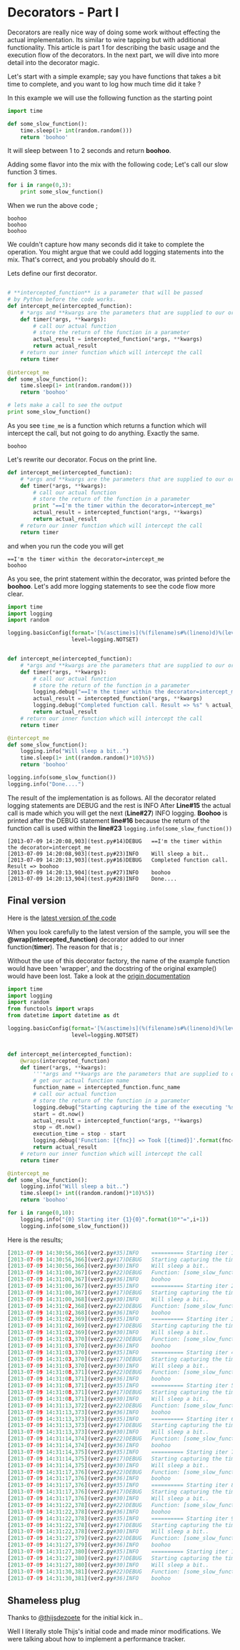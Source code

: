 Decorators - Part I
========================

Decorators are really nice way of doing some work without effecting the actual implementation. Its similar to wire tapping but
with additional functionality. This article is part 1 for describing the basic usage and the execution flow of the 
decorators. In the next part, we will dive into more detail into the decorator magic.

Let's start with a simple example; say you have functions that takes a bit time to complete, and you want to log 
how much time did it take ?

In this example we will use the following function as the starting point

```python
import time

def some_slow_function():
    time.sleep(1+ int(random.random()))
    return 'boohoo'
```
It will sleep between 1 to 2 seconds and return **boohoo**. 

Adding some flavor into the mix with the following code; Let's call our slow function 3 times.

```python
for i in range(0,3):
    print some_slow_function()
```

When we run the above code ;

```
boohoo
boohoo
boohoo
```

We couldn't capture how many seconds did it take to complete the operation. You might argue that we could add logging statements 
into the mix. That's correct, and you probably should do it. 

Lets define our first decorator. 

```python

# **intercepted_function** is a parameter that will be passed
# by Python before the code works.
def intercept_me(intercepted_function):
    # *args and **kwargs are the parameters that are supplied to our original function
    def timer(*args, **kwargs):
        # call our actual function
        # store the return of the function in a parameter
        actual_result = intercepted_function(*args, **kwargs)
        return actual_result
    # return our inner function which will intercept the call
    return timer
    
@intercept_me
def some_slow_function():
    time.sleep(1+ int(random.random()))
    return 'boohoo'

# lets make a call to see the output
print some_slow_function()    

```

As you see ```time_me``` is a function which returns a function which will intercept the call, but not going to do anything. 
Exactly the same.

```
boohoo
```

Let's rewrite our decorator. Focus on the print line. 

```python
def intercept_me(intercepted_function):
    # *args and **kwargs are the parameters that are supplied to our original function
    def timer(*args, **kwargs):
        # call our actual function
        # store the return of the function in a parameter
        print "==I'm the timer within the decorator=intercept_me"
        actual_result = intercepted_function(*args, **kwargs)
        return actual_result
    # return our inner function which will intercept the call
    return timer

```
and when you run the code you will get

```
==I'm the timer within the decorator=intercept_me
boohoo
```

As you see, the print statement within the decorator, was printed before the **boohoo**. 
Let's add more logging statements to see the code flow more clear.

```python
import time
import logging
import random 

logging.basicConfig(format='[%(asctime)s](%(filename)s#%(lineno)d)%(levelname)-7s %(message)s',
                    level=logging.NOTSET)


def intercept_me(intercepted_function):
    # *args and **kwargs are the parameters that are supplied to our original function
    def timer(*args, **kwargs):
        # call our actual function
        # store the return of the function in a parameter
        logging.debug("==I'm the timer within the decorator=intercept_me")
        actual_result = intercepted_function(*args, **kwargs)
        logging.debug("Completed function call. Result => %s" % actual_result)
        return actual_result
    # return our inner function which will intercept the call
    return timer

@intercept_me
def some_slow_function():
    logging.info("Will sleep a bit..")
    time.sleep(1+ int((random.random()*10)%5))
    return 'boohoo'

logging.info(some_slow_function())
logging.info("Done....")
```

The result of the implementation is as follows. All the decorator related logging statements are DEBUG and the rest is INFO
After **Line#15** the actual call is made which you will get the next (**Line#27**) INFO logging.
**Boohoo** is printed after the DEBUG statement **line#16** because the return of the function call is used within the 
**line#23** <code>logging.info(some_slow_function())</code>

```
[2013-07-09 14:20:08,903](test.py#14)DEBUG   ==I'm the timer within the decorator=intercept_me
[2013-07-09 14:20:08,903](test.py#23)INFO    Will sleep a bit..
[2013-07-09 14:20:13,903](test.py#16)DEBUG   Completed function call. Result => boohoo
[2013-07-09 14:20:13,904](test.py#27)INFO    boohoo
[2013-07-09 14:20:13,904](test.py#28)INFO    Done....
```

Final version
------------------------

Here is the [latest version of the code](https://github.com/bcambel/pythonarticles/blob/master/examples/decorators/part1/ver2.py)

When you look carefully to the latest version of the sample, you will see the **@wrap(intercepted_function)**
decorator added to our inner function(**timer**). The reason for that is ;

Without the use of this decorator factory, the name of the example 
function would have been 'wrapper', 
and the docstring of the original example() would have been lost.
Take a look at the [origin documentation](http://docs.python.org/2/library/functools.html#functools.wraps)


```python
import time
import logging
import random 
from functools import wraps
from datetime import datetime as dt

logging.basicConfig(format='[%(asctime)s](%(filename)s#%(lineno)d)%(levelname)-7s %(message)s',
                    level=logging.NOTSET)


def intercept_me(intercepted_function):
    @wraps(intercepted_function)
    def timer(*args, **kwargs):
        '''*args and **kwargs are the parameters that are supplied to our original function'''
        # get our actual function name
        function_name = intercepted_function.func_name
        # call our actual function
        # store the return of the function in a parameter
        logging.debug("Starting capturing the time of the executing '%s'" % function_name)
        start = dt.now()
        actual_result = intercepted_function(*args, **kwargs)
        stop = dt.now()
        execution_time = stop - start
        logging.debug('Function: [{fnc}] => Took [{timed}]'.format(fnc=function_name, timed=execution_time))
        return actual_result
    # return our inner function which will intercept the call
    return timer

@intercept_me
def some_slow_function():
    logging.info("Will sleep a bit..")
    time.sleep(1+ int((random.random()*10)%5))
    return 'boohoo'

for i in range(0,10):
    logging.info("{0} Starting iter {1}{0}".format(10*"=",i+1))
    logging.info(some_slow_function())

```

Here is the results;

```python
[2013-07-09 14:30:56,366](ver2.py#35)INFO    ========== Starting iter 1==========
[2013-07-09 14:30:56,366](ver2.py#17)DEBUG   Starting capturing the time of the executing 'some_slow_function'
[2013-07-09 14:30:56,366](ver2.py#30)INFO    Will sleep a bit..
[2013-07-09 14:31:00,367](ver2.py#22)DEBUG   Function: [some_slow_function] => Took [0:00:04.001038]
[2013-07-09 14:31:00,367](ver2.py#36)INFO    boohoo
[2013-07-09 14:31:00,367](ver2.py#35)INFO    ========== Starting iter 2==========
[2013-07-09 14:31:00,367](ver2.py#17)DEBUG   Starting capturing the time of the executing 'some_slow_function'
[2013-07-09 14:31:00,368](ver2.py#30)INFO    Will sleep a bit..
[2013-07-09 14:31:02,368](ver2.py#22)DEBUG   Function: [some_slow_function] => Took [0:00:02.000702]
[2013-07-09 14:31:02,368](ver2.py#36)INFO    boohoo
[2013-07-09 14:31:02,369](ver2.py#35)INFO    ========== Starting iter 3==========
[2013-07-09 14:31:02,369](ver2.py#17)DEBUG   Starting capturing the time of the executing 'some_slow_function'
[2013-07-09 14:31:02,369](ver2.py#30)INFO    Will sleep a bit..
[2013-07-09 14:31:03,370](ver2.py#22)DEBUG   Function: [some_slow_function] => Took [0:00:01.000704]
[2013-07-09 14:31:03,370](ver2.py#36)INFO    boohoo
[2013-07-09 14:31:03,370](ver2.py#35)INFO    ========== Starting iter 4==========
[2013-07-09 14:31:03,370](ver2.py#17)DEBUG   Starting capturing the time of the executing 'some_slow_function'
[2013-07-09 14:31:03,370](ver2.py#30)INFO    Will sleep a bit..
[2013-07-09 14:31:08,371](ver2.py#22)DEBUG   Function: [some_slow_function] => Took [0:00:05.000781]
[2013-07-09 14:31:08,371](ver2.py#36)INFO    boohoo
[2013-07-09 14:31:08,371](ver2.py#35)INFO    ========== Starting iter 5==========
[2013-07-09 14:31:08,371](ver2.py#17)DEBUG   Starting capturing the time of the executing 'some_slow_function'
[2013-07-09 14:31:08,371](ver2.py#30)INFO    Will sleep a bit..
[2013-07-09 14:31:13,372](ver2.py#22)DEBUG   Function: [some_slow_function] => Took [0:00:05.000993]
[2013-07-09 14:31:13,373](ver2.py#36)INFO    boohoo
[2013-07-09 14:31:13,373](ver2.py#35)INFO    ========== Starting iter 6==========
[2013-07-09 14:31:13,373](ver2.py#17)DEBUG   Starting capturing the time of the executing 'some_slow_function'
[2013-07-09 14:31:13,373](ver2.py#30)INFO    Will sleep a bit..
[2013-07-09 14:31:14,374](ver2.py#22)DEBUG   Function: [some_slow_function] => Took [0:00:01.001138]
[2013-07-09 14:31:14,374](ver2.py#36)INFO    boohoo
[2013-07-09 14:31:14,375](ver2.py#35)INFO    ========== Starting iter 7==========
[2013-07-09 14:31:14,375](ver2.py#17)DEBUG   Starting capturing the time of the executing 'some_slow_function'
[2013-07-09 14:31:14,375](ver2.py#30)INFO    Will sleep a bit..
[2013-07-09 14:31:17,376](ver2.py#22)DEBUG   Function: [some_slow_function] => Took [0:00:03.001073]
[2013-07-09 14:31:17,376](ver2.py#36)INFO    boohoo
[2013-07-09 14:31:17,376](ver2.py#35)INFO    ========== Starting iter 8==========
[2013-07-09 14:31:17,376](ver2.py#17)DEBUG   Starting capturing the time of the executing 'some_slow_function'
[2013-07-09 14:31:17,376](ver2.py#30)INFO    Will sleep a bit..
[2013-07-09 14:31:22,378](ver2.py#22)DEBUG   Function: [some_slow_function] => Took [0:00:05.001008]
[2013-07-09 14:31:22,378](ver2.py#36)INFO    boohoo
[2013-07-09 14:31:22,378](ver2.py#35)INFO    ========== Starting iter 9==========
[2013-07-09 14:31:22,378](ver2.py#17)DEBUG   Starting capturing the time of the executing 'some_slow_function'
[2013-07-09 14:31:22,378](ver2.py#30)INFO    Will sleep a bit..
[2013-07-09 14:31:27,379](ver2.py#22)DEBUG   Function: [some_slow_function] => Took [0:00:05.000956]
[2013-07-09 14:31:27,379](ver2.py#36)INFO    boohoo
[2013-07-09 14:31:27,380](ver2.py#35)INFO    ========== Starting iter 10==========
[2013-07-09 14:31:27,380](ver2.py#17)DEBUG   Starting capturing the time of the executing 'some_slow_function'
[2013-07-09 14:31:27,380](ver2.py#30)INFO    Will sleep a bit..
[2013-07-09 14:31:30,381](ver2.py#22)DEBUG   Function: [some_slow_function] => Took [0:00:03.000916]
[2013-07-09 14:31:30,381](ver2.py#36)INFO    boohoo
```

Shameless plug
-------------
Thanks to [@thijsdezoete](https://github.com/thijsdezoete) for the initial kick in..

Well I literally stole Thijs's initial code and made minor modifications. We were talking about how to implement a 
performance tracker. 

